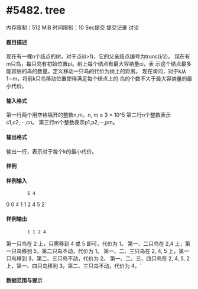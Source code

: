 
# #5482. tree
内存限制：512 MiB 时间限制：10 Sec提交 提交记录 讨论
#### 题目描述
现在有一棵n个结点的树，对于点i(i>1)，它的父亲结点编号为trunc(i/2)。
现在有m只鸟，每只鸟有初始位置pi。树上每个结点有最大容纳量ci，表
示这个结点最多能容纳的鸟的数量。定义移动一只鸟的代价为树上的距离。
现在询问，对于k从1∼m，将前k只鸟移动位置使得满足每个结点上的
鸟的个数不大于最大容纳量的最小代价。


#### 输入格式
第一行两个用空格隔开的整数n,m。n, m ≤ 3 × 10^5
第二行n个整数表示c1,c2,···,cn。
第三行m个整数表示p1,p2,···,pm。


#### 输出格式
输出一行，表示对于每个k的最小代价。


#### 样例

#### 样例输入

			5 4 
0 0 4 1 1
2 4 5 2`
#### 样例输出

			1 1 2 4
第一只鸟在 2 上，只需移到 4 或 5 即可，代价为 1。
第一、二只鸟在 2,4 上，第一只鸟移到 5，第二只鸟不动，代价为 1。
第一、二、三只鸟在 2, 4, 5 上，第一只鸟移到 3，第二、三只鸟不动，代价为 2。
第一、二、三、四只鸟在 2, 4, 5, 2 上，第一、四只鸟移到 3，第二、三只鸟不动，代价为 4。`
#### 数据范围与提示

